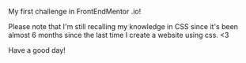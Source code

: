 My first challenge in FrontEndMentor .io!

Please note that I'm still recalling my knowledge in CSS since it's been almost 6 months since the last time I create a website using css. <3

Have a good day!
